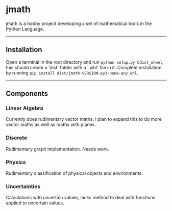 # jmath
jmath is a hobby project developing a set of mathematical tools in the Python Language.

***
## Installation
Open a terminal in the root directory and run `python setup.py bdist_wheel`, this should create a 'dist' folder with a '.whl' file in it. Complete installation by running `pip install dist/jmath-VERSION-py3-none-any.whl`.

***
## Components

### Linear Algebra
Currently does rudimentary vector maths. I plan to expand this to do more vector maths as well as maths with planes.

### Discrete
Rudimentary graph implementation. Needs work.

### Physics
Rudimentary classification of physical objects and environments.

### Uncertainties
Calculations with uncertain values, lacks method to deal with functions applied to uncertain values.